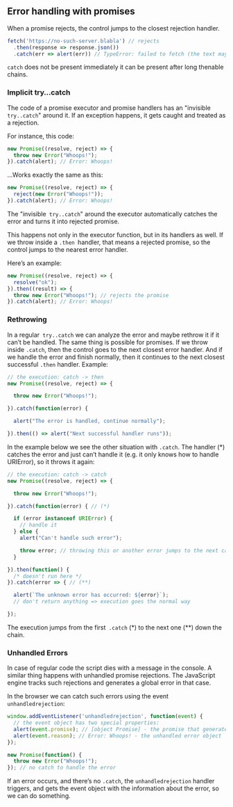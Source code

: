 ## Error handling with promises
When a promise rejects, the control jumps to the closest rejection handler. 
```js
fetch('https://no-such-server.blabla') // rejects
  .then(response => response.json())
  .catch(err => alert(err)) // TypeError: failed to fetch (the text may vary)
```
``catch`` does not be present immediately it can be present after long thenable chains. 

### Implicit try…catch
The code of a promise executor and promise handlers has an "invisible ``try..catch``" around it. If an exception happens, it gets caught and treated as a rejection.

For instance, this code:
```js
new Promise((resolve, reject) => {
  throw new Error("Whoops!");
}).catch(alert); // Error: Whoops!
```
…Works exactly the same as this:
```js
new Promise((resolve, reject) => {
  reject(new Error("Whoops!"));
}).catch(alert); // Error: Whoops!
```
The "invisible`` try..catch``" around the executor automatically catches the error and turns it into rejected promise.

This happens not only in the executor function, but in its handlers as well. If we throw inside a ``.then ``handler, that means a rejected promise, so the control jumps to the nearest error handler.

Here’s an example:
```js
new Promise((resolve, reject) => {
  resolve("ok");
}).then((result) => {
  throw new Error("Whoops!"); // rejects the promise
}).catch(alert); // Error: Whoops!
```

### Rethrowing
In a regular`` try..catch`` we can analyze the error and maybe rethrow it if it can’t be handled. The same thing is possible for promises.
If we throw inside ``.catch``, then the control goes to the next closest error handler. And if we handle the error and finish normally, then it continues to the next closest successful ``.then`` handler.
Example: 
```js
// the execution: catch -> then
new Promise((resolve, reject) => {

  throw new Error("Whoops!");

}).catch(function(error) {

  alert("The error is handled, continue normally");

}).then(() => alert("Next successful handler runs"));
```
In the example below we see the other situation with ``.catch``. The handler (*) catches the error and just can’t handle it (e.g. it only knows how to handle URIError), so it throws it again:
```js
// the execution: catch -> catch
new Promise((resolve, reject) => {

  throw new Error("Whoops!");

}).catch(function(error) { // (*)

  if (error instanceof URIError) {
    // handle it
  } else {
    alert("Can't handle such error");

    throw error; // throwing this or another error jumps to the next catch
  }

}).then(function() {
  /* doesn't run here */
}).catch(error => { // (**)

  alert(`The unknown error has occurred: ${error}`);
  // don't return anything => execution goes the normal way

});
```
The execution jumps from the first`` .catch`` (*) to the next one (**) down the chain.

### Unhandled Errors
In case of regular code the script dies with a message in the console. A similar thing happens with unhandled promise rejections.
The JavaScript engine tracks such rejections and generates a global error in that case.

In the browser we can catch such errors using the event ``unhandledrejection``:
```js
window.addEventListener('unhandledrejection', function(event) {
  // the event object has two special properties:
  alert(event.promise); // [object Promise] - the promise that generated the error
  alert(event.reason); // Error: Whoops! - the unhandled error object
});

new Promise(function() {
  throw new Error("Whoops!");
}); // no catch to handle the error
```
If an error occurs, and there’s no ``.catch``, the ``unhandledrejection`` handler triggers, and gets the event object with the information about the error, so we can do something.
